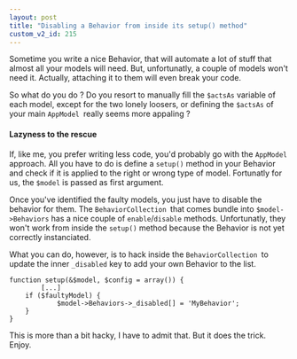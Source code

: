 ```yaml
---
layout: post
title: "Disabling a Behavior from inside its setup() method"
custom_v2_id: 215
---
```


Sometime you write a nice Behavior, that will automate a lot of stuff that
almost all your models will need. But, unfortunatly, a couple of models won't
need it. Actually, attaching it to them will even break your code.

So what do you do ? Do you resort to manually fill the `$actsAs` variable of
each model, except for the two lonely loosers, or defining the `$actsAs` of
your main `AppModel `really seems more appaling ?

#### Lazyness to the rescue

If, like me, you prefer writing less code, you'd probably go with the
`AppModel` approach. All you have to do is define a `setup()` method in your
Behavior and check if it is applied to the right or wrong type of model.
Fortunatly for us, the `$model` is passed as first argument.

Once you've identified the faulty models, you just have to disable the
behavior for them. The `BehaviorCollection `that comes bundle into
`$model->Behaviors` has a nice couple of `enable`/`disable` methods.
Unfortunatly, they won't work from inside the `setup()` method because the
Behavior is not yet correctly instanciated.

What you can do, however, is to hack inside the `BehaviorCollection `to update
the inner `_disabled` key to add your own Behavior to the list.

    
    function setup(&$model, $config = array()) {  
            [...]  
    	if ($faultyModel) {  
    	        $model->Behaviors->_disabled[] = 'MyBehavior';  
    	}  
    }  
    

This is more than a bit hacky, I have to admit that. But it does the trick.
Enjoy.

